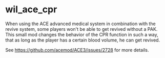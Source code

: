 # wil_ace_cpr
When using the ACE advanced medical system in combination with the revive system, some players won't be able to get revived without a PAK. This small mod changes the behavior of the CPR function in such a way, that as long as the player has a certain blood volume, he can get revived.

See https://github.com/acemod/ACE3/issues/2728 for more details.
